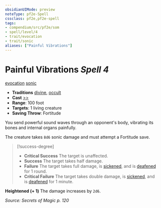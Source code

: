 ```yaml
---
obsidianUIMode: preview
noteType: pf2e-Spell
cssclass: pf2e,pf2e-spell
tags:
- compendium/src/pf2e/som
- spell/level/4
- trait/evocation
- trait/sonic
aliases: ["Painful Vibrations"]
---
```

# Painful Vibrations *Spell 4*   
[evocation](rules/traits/evocation.md "Evocation School Trait")  [sonic](rules/traits/sonic.md "Sonic Energy & Element Trait")  

- **Traditions** [divine](rules/traits/divine.md "Divine Tradition Trait"), [occult](rules/traits/occult.md "Occult Tradition Trait")
- **Cast** [>>](rules/core-rulebook/chapter-9-playing-the-game.md#Actions "Two-Action") 
- **Range**: 100 foot
- **Targets**: 1 living creature
- **Saving Throw**: Fortitude

You send powerful sound waves through an opponent's body, vibrating its bones and internal organs painfully.

The creature takes `8d6` sonic damage and must attempt a Fortitude save.

> [!success-degree] 
> - **Critical Success** The target is unaffected.
> - **Success** The target takes half damage.
> - **Failure** The target takes full damage, is [sickened](rules/conditions.md#Sickened), and is [deafened](rules/conditions.md#Deafened) for 1 round.
> - **Critical Failure** The target takes double damage, is [sickened](rules/conditions.md#Sickened), and is [deafened](rules/conditions.md#Deafened) for 1 minute.

**Heightened (+ 1)** The damage increases by `2d6`.

*Source: Secrets of Magic p. 120*